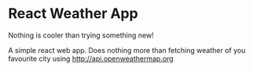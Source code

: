 # React Weather App
Nothing is cooler than trying something new!

A simple react web app. Does nothing more than fetching weather of you favourite city using http://api.openweathermap.org
